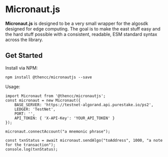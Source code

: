 # Micronaut.js

**Micronaut.js** is designed to be a very small wrapper for the algosdk designed for edge computing.  The goal is to make the east stuff easy and the hard stuff possible with a consistent, readable, ESM standard syntax across the library.

## Get Started

Install via NPM:

`npm install @thencc/micronautjs --save`

Usage:

<pre><code class="hljs language-javascript">import Micronaut from '@thencc/micronautjs';
const micronaut = new Micronaut({
	BASE_SERVER: 'https://testnet-algorand.api.purestake.io/ps2',
	LEDGER: 'TestNet',
	PORT: '',
	API_TOKEN: { 'X-API-Key': 'YOUR_API_TOKEN' }
});

micronaut.connectAccount("a mnemonic phrase");

const txnStatus = await micronaut.sendAlgo("toAddress", 1000, "a note for the transaction");
console.log(txnStatus);</code></pre>